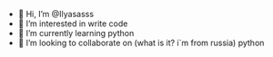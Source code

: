 - 👋 Hi, I’m @Ilyasasss
- 👀 I’m interested in write code
- 🌱 I’m currently learning python
- 💞️ I’m looking to collaborate on (what is it? i`m from russia) python

<!---
Ilyasasss/Ilyasasss is a ✨ special ✨ repository because its `README.md` (this file) appears on your GitHub profile.
You can click the Preview link to take a look at your changes.
--->
